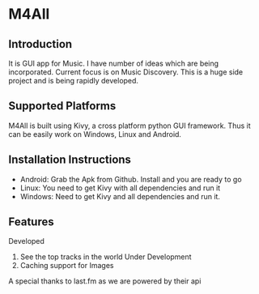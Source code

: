 M4All
=====

Introduction
------------
It is GUI app for Music. I have number of ideas which are being incorporated. Current focus is on Music Discovery. This is a huge side project and is being rapidly developed.

Supported Platforms
-------------------
M4All is built using Kivy, a cross platform python GUI framework. Thus it can be easily work on Windows, Linux and Android.

Installation Instructions
-------------------------

 - Android: Grab the Apk from Github. Install and you are ready to go
 - Linux: You need to get Kivy with all dependencies and run it
 - Windows: Need to get Kivy and all dependencies and run it.

Features
--------
Developed
 1. See the top tracks in the world
Under Development
 1. Caching support for Images

A special thanks to last.fm as we are powered by their api 

